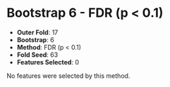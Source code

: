 # Bootstrap 6 - FDR (p < 0.1)

- **Outer Fold**: 17
- **Bootstrap**: 6
- **Method**: FDR (p < 0.1)
- **Fold Seed**: 63
- **Features Selected**: 0

No features were selected by this method.
